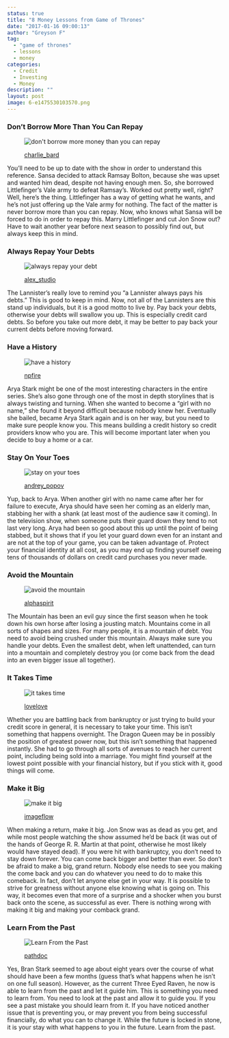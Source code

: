 ```yaml
---
status: true
title: "8 Money Lessons from Game of Thrones"
date: "2017-01-16 09:00:13"
author: "Greyson F"
tag:
  - "game of thrones"
  - lessons
  - money
categories:
  - Credit
  - Investing
  - Money
description: ""
layout: post
image: 6-e1475530103570.png
---
```


### Don’t Borrow More Than You Can Repay

<figure aria-describedby="caption-attachment-4364" class="wp-caption alignnone" id="attachment_4364" style="width: 700px">

![don't borrow more money than you can repay](/posts/shutterstock_197064875.jpg)<figcaption class="wp-caption-text" id="caption-attachment-4364">[charlie_bard](https://www.shutterstock.com/pic-197064875/stock-photo-businessman-gives-businesswoman-cash-but-reluctantly-takes-it.html)</figcaption></figure>

You’ll need to be up to date with the show in order to understand this reference. Sansa decided to attack Ramsay Bolton, because she was upset and wanted him dead, despite not having enough men. So, she borrowed Littlefinger’s Vale army to defeat Ramsay’s. Worked out pretty well, right? Well, here’s the thing. Littlefinger has a way of getting what he wants, and he’s not just offering up the Vale army for nothing. The fact of the matter is never borrow more than you can repay. Now, who knows what Sansa will be forced to do in order to repay this. Marry Littlefinger and cut Jon Snow out? Have to wait another year before next season to possibly find out, but always keep this in mind.

### Always Repay Your Debts

<figure aria-describedby="caption-attachment-4365" class="wp-caption alignnone" id="attachment_4365" style="width: 700px">

![always repay your debt](/posts/shutterstock_72076102.jpg)<figcaption class="wp-caption-text" id="caption-attachment-4365">[alex_studio](https://www.shutterstock.com/pic-72076102/stock-photo-hand-handing-over-money-to-another-hand-isolated-on-white-background.html)</figcaption></figure>

The Lannister’s really love to remind you “a Lannister always pays his debts.” This is good to keep in mind. Now, not all of the Lannisters are this stand up individuals, but it is a good motto to live by. Pay back your debts, otherwise your debts will swallow you up. This is especially credit card debts. So before you take out more debt, it may be better to pay back your current debts before moving forward.

### Have a History

<figure aria-describedby="caption-attachment-4366" class="wp-caption alignnone" id="attachment_4366" style="width: 700px">

![have a history](/posts/shutterstock_270813506.jpg)<figcaption class="wp-caption-text" id="caption-attachment-4366">[npfire](https://www.shutterstock.com/pic-270813506/stock-photo-credit-report-concept.html)</figcaption></figure>

Arya Stark might be one of the most interesting characters in the entire series. She’s also gone through one of the most in depth storylines that is always twisting and turning. When she wanted to become a “girl with no name,” she found it beyond difficult because nobody knew her. Eventually she bailed, became Arya Stark again and is on her way, but you need to make sure people know you. This means building a credit history so credit providers know who you are. This will become important later when you decide to buy a home or a car.

### Stay On Your Toes

<figure aria-describedby="caption-attachment-4367" class="wp-caption alignnone" id="attachment_4367" style="width: 700px">

![stay on your toes](/posts/shutterstock_366405779.jpg)<figcaption class="wp-caption-text" id="caption-attachment-4367">[andrey_popov](https://www.shutterstock.com/pic-366405779/stock-photo-cropped-hand-pickpocketing-wallet-of-businessman-outdoors.html)</figcaption></figure>

Yup, back to Arya. When another girl with no name came after her for failure to execute, Arya should have seen her coming as an elderly man, stabbing her with a shank (at least most of the audience saw it coming). In the television show, when someone puts their guard down they tend to not last very long. Arya had been so good about this up until the point of being stabbed, but it shows that if you let your guard down even for an instant and are not at the top of your game, you can be taken advantage of. Protect your financial identity at all cost, as you may end up finding yourself oweing tens of thousands of dollars on credit card purchases you never made.

### Avoid the Mountain

<figure aria-describedby="caption-attachment-4368" class="wp-caption alignnone" id="attachment_4368" style="width: 700px">

![avoid the mountain](/posts/shutterstock_332695790.jpg)<figcaption class="wp-caption-text" id="caption-attachment-4368">[alphaspirit](https://www.shutterstock.com/pic-332695790/stock-photo-stressed-businessman-analyzes-mountains-of-work-documents.html)</figcaption></figure>

The Mountain has been an evil guy since the first season when he took down his own horse after losing a jousting match. Mountains come in all sorts of shapes and sizes. For many people, it is a mountain of debt. You need to avoid being crushed under this mountain. Always make sure you handle your debts. Even the smallest debt, when left unattended, can turn into a mountain and completely destroy you (or come back from the dead into an even bigger issue all together).

### It Takes Time

<figure aria-describedby="caption-attachment-4369" class="wp-caption alignnone" id="attachment_4369" style="width: 700px">

![it takes time](/posts/shutterstock_449823880.jpg)<figcaption class="wp-caption-text" id="caption-attachment-4369">[lovelove](https://www.shutterstock.com/pic-449823880/stock-photo-man-waiting-for-gold-business-and-financial-concepts-money-save-money-to-prepare-for-the-future.html)</figcaption></figure>

Whether you are battling back from bankruptcy or just trying to build your credit score in general, it is necessary to take your time. This isn’t something that happens overnight. The Dragon Queen may be in possibly the position of greatest power now, but this isn’t something that happened instantly. She had to go through all sorts of avenues to reach her current point, including being sold into a marriage. You might find yourself at the lowest point possible with your financial history, but if you stick with it, good things will come.

### Make it Big

<figure aria-describedby="caption-attachment-4370" class="wp-caption alignnone" id="attachment_4370" style="width: 700px">

![make it big](/posts/shutterstock_372930628.jpg)<figcaption class="wp-caption-text" id="caption-attachment-4370">[imageflow](https://www.shutterstock.com/pic-372930628/stock-photo-young-businessman-flying-over-paris-with-a-magnet-in-hand-that-is-pulled-to-money-tornado-paris-and-blue-sky-at-the-background-concept-of-strivig-for-wealth.html)</figcaption></figure>

When making a return, make it big. Jon Snow was as dead as you get, and while most people watching the show assumed he’d be back (it was out of the hands of George R. R. Martin at that point, otherwise he most likely would have stayed dead). If you were hit with bankruptcy, you don’t need to stay down forever. You can come back bigger and better than ever. So don’t be afraid to make a big, grand return. Nobody else needs to see you making the come back and you can do whatever you need to do to make this comeback. In fact, don’t let anyone else get in your way. It is possible to strive for greatness without anyone else knowing what is going on. This way, it becomes even that more of a surprise and a shocker when you burst back onto the scene, as successful as ever. There is nothing wrong with making it big and making your comback grand.

### Learn From the Past

<figure aria-describedby="caption-attachment-4371" class="wp-caption alignnone" id="attachment_4371" style="width: 700px">

![Learn From the Past](/posts/shutterstock_261913334.jpg)<figcaption class="wp-caption-text" id="caption-attachment-4371">[pathdoc](https://www.shutterstock.com/pic-261913334/stock-photo-portrait-sad-depressed-worried-young-man-looking-down-isolated-on-grey-wall-background-human-face-expressions-emotion-feelings-reaction-life-perception.html)</figcaption></figure>

Yes, Bran Stark seemed to age about eight years over the course of what should have been a few months (guess that’s what happens when he isn’t on one full season). However, as the current Three Eyed Raven, he now is able to learn from the past and let it guide him. This is something you need to learn from. You need to look at the past and allow it to guide you. If you see a past mistake you should learn from it. If you have noticed another issue that is preventing you, or may prevent you from being successful financially, do what you can to change it. While the future is locked in stone, it is your stay with what happens to you in the future. Learn from the past.
